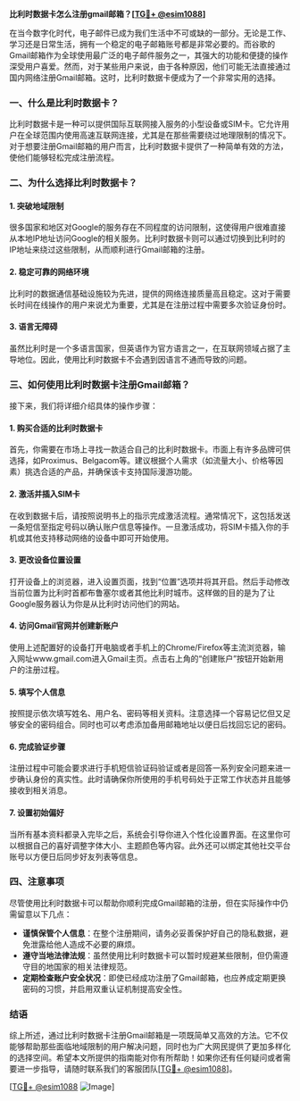 **比利时数据卡怎么注册gmail邮箱？[[TG💪+ @esim1088](https://t.me/s/esim1088)]**

在当今数字化时代，电子邮件已成为我们生活中不可或缺的一部分。无论是工作、学习还是日常生活，拥有一个稳定的电子邮箱账号都是非常必要的。而谷歌的Gmail邮箱作为全球使用最广泛的电子邮件服务之一，其强大的功能和便捷的操作深受用户喜爱。然而，对于某些用户来说，由于各种原因，他们可能无法直接通过国内网络注册Gmail邮箱。这时，比利时数据卡便成为了一个非常实用的选择。

### 一、什么是比利时数据卡？

比利时数据卡是一种可以提供国际互联网接入服务的小型设备或SIM卡。它允许用户在全球范围内使用高速互联网连接，尤其是在那些需要绕过地理限制的情况下。对于想要注册Gmail邮箱的用户而言，比利时数据卡提供了一种简单有效的方法，使他们能够轻松完成注册流程。

### 二、为什么选择比利时数据卡？

#### 1. **突破地域限制**
   很多国家和地区对Google的服务存在不同程度的访问限制，这使得用户很难直接从本地IP地址访问Google的相关服务。比利时数据卡则可以通过切换到比利时的IP地址来绕过这些限制，从而顺利进行Gmail邮箱的注册。

#### 2. **稳定可靠的网络环境**
   比利时的数据通信基础设施较为先进，提供的网络连接质量高且稳定。这对于需要长时间在线操作的用户来说尤为重要，尤其是在注册过程中需要多次验证身份时。

#### 3. **语言无障碍**
   虽然比利时是一个多语言国家，但英语作为官方语言之一，在互联网领域占据了主导地位。因此，使用比利时数据卡不会遇到因语言不通而导致的问题。

### 三、如何使用比利时数据卡注册Gmail邮箱？

接下来，我们将详细介绍具体的操作步骤：

#### 1. **购买合适的比利时数据卡**
   首先，你需要在市场上寻找一款适合自己的比利时数据卡。市面上有许多品牌可供选择，如Proximus、Belgacom等。建议根据个人需求（如流量大小、价格等因素）挑选合适的产品，并确保该卡支持国际漫游功能。

#### 2. **激活并插入SIM卡**
   在收到数据卡后，请按照说明书上的指示完成激活流程。通常情况下，这包括发送一条短信至指定号码以确认账户信息等操作。一旦激活成功，将SIM卡插入你的手机或其他支持移动网络的设备中即可开始使用。

#### 3. **更改设备位置设置**
   打开设备上的浏览器，进入设置页面，找到“位置”选项并将其开启。然后手动修改当前位置为比利时首都布鲁塞尔或者其他比利时城市。这样做的目的是为了让Google服务器认为你是从比利时访问他们的网站。

#### 4. **访问Gmail官网并创建新账户**
   使用上述配置好的设备打开电脑或者手机上的Chrome/Firefox等主流浏览器，输入网址www.gmail.com进入Gmail主页。点击右上角的“创建账户”按钮开始新用户的注册过程。

#### 5. **填写个人信息**
   按照提示依次填写姓名、用户名、密码等相关资料。注意选择一个容易记忆但又足够安全的密码组合。同时也可以考虑添加备用邮箱地址以便日后找回忘记的密码。

#### 6. **完成验证步骤**
   注册过程中可能会要求进行手机短信验证码验证或者是回答一系列安全问题来进一步确认身份的真实性。此时请确保你所使用的手机号码处于正常工作状态并且能够接收到相关消息。

#### 7. **设置初始偏好**
   当所有基本资料都录入完毕之后，系统会引导你进入个性化设置界面。在这里你可以根据自己的喜好调整字体大小、主题颜色等内容。此外还可以绑定其他社交平台账号以方便日后同步好友列表等信息。

### 四、注意事项

尽管使用比利时数据卡可以帮助你顺利完成Gmail邮箱的注册，但在实际操作中仍需留意以下几点：

- **谨慎保管个人信息**：在整个注册期间，请务必妥善保护好自己的隐私数据，避免泄露给他人造成不必要的麻烦。
- **遵守当地法律法规**：虽然使用比利时数据卡可以暂时规避某些限制，但仍需遵守目的地国家的相关法律规范。
- **定期检查账户安全状况**：即使已经成功注册了Gmail邮箱，也应养成定期更换密码的习惯，并启用双重认证机制提高安全性。

### 结语

综上所述，通过比利时数据卡注册Gmail邮箱是一项既简单又高效的方法。它不仅能够帮助那些面临地域限制的用户解决问题，同时也为广大网民提供了更加多样化的选择空间。希望本文所提供的指南能对你有所帮助！如果你还有任何疑问或者需要进一步指导，请随时联系我们的客服团队[[TG💪+ @esim1088](https://t.me/s/esim1088)]。

[[TG💪+ @esim1088](https://t.me/s/esim1088) ![Image](https://i.postimg.cc/4NQfJmqS/Snipaste-2025-05-13-00-14-12.png)]